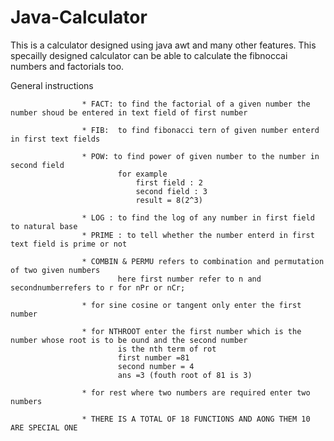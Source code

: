 # Java-Calculator
This is a calculator designed using java awt and many other features. This specailly designed calculator can be able to calculate the fibnoccai numbers and factorials too.

General instructions 
					
					* FACT: to find the factorial of a given number the number shoud be entered in text field of first number
					
					* FIB:  to find fibonacci tern of given number enterd in first text fields
					
					* POW: to find power of given number to the number in second field
							for example
								first field : 2
								second field : 3
								result = 8(2^3)
					
					* LOG : to find the log of any number in first field to natural base
					* PRIME : to tell whether the number enterd in first text field is prime or not
					
					* COMBIN & PERMU refers to combination and permutation of two given numbers 
							here first number refer to n and secondnumberrefers to r for nPr or nCr;
					
					* for sine cosine or tangent only enter the first number 
					
					* for NTHROOT enter the first number which is the number whose root is to be ound and the second number 
							is the nth term of rot
							first number =81
							second number = 4
							ans =3 (fouth root of 81 is 3)
					
					* for rest where two numbers are required enter two numbers
					
					* THERE IS A TOTAL OF 18 FUNCTIONS AND AONG THEM 10 ARE SPECIAL ONE 
